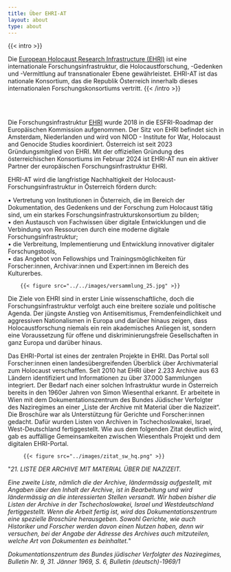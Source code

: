 ```yaml
---
title: Über EHRI-AT 
layout: about
type: about
---
```


{{< intro >}}

Die [European Holocaust Research Infrastructure (EHRI)](https://www.ehri-project.eu) ist eine internationale Forschungsinfrastruktur, die Holocaustforschung, -Gedenken und -Vermittlung auf transnationaler Ebene gewährleistet. EHRI-AT ist das nationale Konsortium, das die Republik Österreich innerhalb dieses internationalen Forschungskonsortiums vertritt.
{{< /intro >}}

<br/><br/> 

Die Forschungsinfrastruktur [EHRI](https://www.ehri-project.eu) wurde 2018 in die ESFRI-Roadmap der Europäischen Kommission aufgenommen. Der Sitz von EHRI befindet sich in Amsterdam, Niederlanden und wird von NIOD - Institute for War, Holocaust and Genocide Studies koordiniert. Österreich ist seit 2023 Gründungsmitglied von EHRI. Mit der offiziellen Gründung des österreichischen Konsortiums im Februar 2024 ist EHRI-AT nun ein aktiver Partner der europäischen Forschungsinfrastruktur EHRI. 

EHRI-AT wird die langfristige Nachhaltigkeit der Holocaust-Forschungsinfrastruktur in Österreich fördern durch:

•	Vertretung von Institutionen in Österreich, die im Bereich der Dokumentation, des Gedenkens und der Forschung zum Holocaust tätig sind, um ein starkes Forschungsinfrastrukturskonsortium zu bilden;\
•	den Austausch von Fachwissen über digitale Entwicklungen und die Verbindung von Ressourcen durch eine moderne digitale Forschungsinfrastruktur;\
•	die Verbreitung, Implementierung und Entwicklung innovativer digitaler Forschungstools,\
•	das Angebot von Fellowships und Trainingsmöglichkeiten für Forscher:innen, Archivar:innen und Expert:innen im Bereich des Kulturerbes.

        {{< figure src="../../images/versammlung_25.jpg" >}}

Die Ziele von EHRI sind in erster Linie wissenschaftliche, doch die Forschungsinfrastruktur verfolgt auch eine breitere soziale und politische Agenda. Der jüngste Anstieg von Antisemitismus, Fremdenfeindlichkeit und aggressiven Nationalismen in Europa und darüber hinaus zeigen, dass Holocaustforschung niemals ein rein akademisches Anliegen ist, sondern eine Voraussetzung für offene und diskriminierungsfreie Gesellschaften in ganz Europa und darüber hinaus.

Das EHRI-Portal ist eines der zentralen Projekte in EHRI. Das Portal soll Forscher:innen einen landesübergreifenden Überblick über Archivmaterial zum Holocaust verschaffen. Seit 2010 hat EHRI über 2.233 Archive aus 63 Ländern identifiziert und Informationen zu über 37.000 Sammlungen integriert. Der Bedarf nach einer solchen Infrastruktur wurde in Österreich bereits in den 1960er Jahren von Simon Wiesenthal erkannt. Er arbeitete in Wien mit dem Dokumentationszentrum des Bundes Jüdischer Verfolgter des Naziregimes an einer „Liste der Archive mit Material über die Nazizeit“. Die Broschüre war als Unterstützung für Gerichte und Forscher:innen gedacht. Dafür wurden Listen von Archiven in Tschechoslowakei, Israel, West-Deutschland fertiggestellt. Wie aus dem folgenden Zitat deutlich wird, gab es auffällige Gemeinsamkeiten zwischen Wiesenthals Projekt und dem digitalen EHRI-Portal.

         {{< figure src="../images/zitat_sw_hq.png" >}}

"_21. LISTE DER ARCHIVE MIT MATERIAL ÜBER DIE NAZIZEIT._

_Eine zweite Liste, nämlich die der Archive, ländermässig aufgestellt, mit Angaben über den Inhalt der Archive, ist in Bearbeitung und wird ländermässig an die interessierten Stellen versandt. Wir haben bisher die Listen der Archive in der Tschechoslowakei, Israel und Westdeutschland fertiggestellt. Wenn die Arbeit fertig ist, wird das Dokumentationszentrum eine spezielle Broschüre herausgeben. Sowohl Gerichte, wie auch Historiker und Forscher werden davon einen Nutzen haben, denn wir versuchen, bei der Angabe der Adresse des Archives auch mitzuteilen, welche Art von Dokumenten es beinhaltet._"

_Dokumentationszentrum des Bundes jüdischer Verfolgter des Naziregimes, Bulletin Nr. 9, 31. Jänner 1969, S. 6, Bulletin (deutsch)-1969/1_
